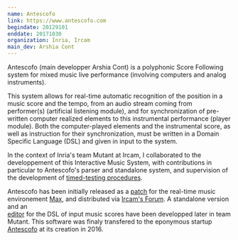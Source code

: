 ```yaml
---
name: Antescofo 
link: https://www.antescofo.com
begindate: 20129101
enddate: 20171030
organization: Inria, Ircam
main_dev: Arshia Cont
---
```


Antescofo (main developper Arshia Cont) 
is a polyphonic Score Following system for mixed music 
live performance (involving computers and analog instruments). 

This system allows for real-time automatic recognition 
of the position in a music score and the tempo,
from an audio stream coming from performer(s) (artificial listening module), 
and for synchronization of pre-written computer realized elements to this instrumental performance (player module).
Both the computer-played elements and the instrumental score,
as well as instruction for their synchronization, 
must be written in a Domain Specific Language (DSL)
and given in input to the system.

In the context of Inria's team Mutant at Ircam, 
I collaborated to the developpement of this Interactive Music System,
with contributions in particular to Antescofo's parser
and standalone system,
and supervision of the development of [timed-testing procedures](https://jacquema.gitlabpages.inria.fr/software/ascotest).

Antescofo has been initially released 
as a [patch](http://repmus.ircam.fr/antescofo) for 
the real-time music environement [Max](https://cycling74.com), 
and distributed via [Ircam's Forum](http://forumnet.ircam.fr).
A standalone version and an  
[editor](http://forumnet.ircam.fr/product/antescofo-en/ascograph-en/) 
for the DSL of input music scores have been developped later
in team Mutant.
This software was finaly transfered to the eponymous startup 
[Antescofo](https://www.antescofo.com) at its creation in 2016.
